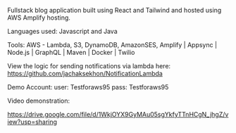 Fullstack blog application built using React and Tailwind and hosted using AWS Amplify hosting.

Languages used: Javascript and Java


Tools: AWS - Lambda, S3, DynamoDB, AmazonSES, Amplify | Appsync | Node.js | GraphQL | Maven | Docker | Twilio 

View the logic for sending notifications via lambda here: https://github.com/jachaksekhon/NotificationLambda

Demo Account:
user: Testforaws95
pass: Testforaws95

Video demonstration:

https://drive.google.com/file/d/1WkjOYX9GyMAu05sgYkfyTTnHCgN_jhgZ/view?usp=sharing
